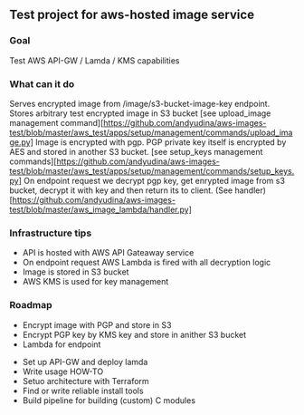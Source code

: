 ## Test project for aws-hosted image service

### Goal
Test AWS API-GW / Lamda / KMS capabilities

### What can it do
Serves encrypted image from /image/s3-bucket-image-key endpoint.
Stores arbitrary test encrypted image in S3 bucket [see upload_image management command][https://github.com/andyudina/aws-images-test/blob/master/aws_test/apps/setup/management/commands/upload_image.py]
Image is encrypted with pgp. PGP private key itself is encrypted by AES and stored in another S3 bucket. [see setup_keys management commands][https://github.com/andyudina/aws-images-test/blob/master/aws_test/apps/setup/management/commands/setup_keys.py]
On endpoint request we decrypt pgp key, get enrypted image from s3 bucket, decrypt it with key and then return its to client.
(See handler)[https://github.com/andyudina/aws-images-test/blob/master/aws_image_lambda/handler.py]

### Infrastructure tips
- API is hosted with AWS API Gateaway service
- On endpoint request AWS Lambda is fired with all decryption logic
- Image is stored in S3 bucket
- AWS KMS is used for key management

### Roadmap
+ Encrypt image with PGP and store in S3
+ Encrypt PGP key by KMS key and store in anither S3 bucket
+ Lambda for endpoint 
- Set up API-GW and deploy lamda
- Write usage HOW-TO
- Setuo architecture with Terraform
- Find or write reliable install tools
- Build pipeline for building (custom) C modules
